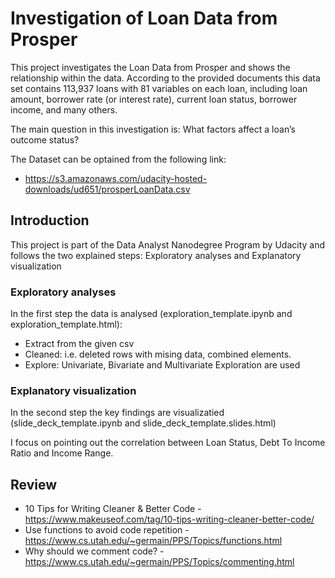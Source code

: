 # Investigation of Loan Data from Prosper

This project investigates the Loan Data from Prosper and shows the relationship within the data. According to the provided documents this data set contains 113,937 loans with 81 variables on each loan, including loan amount, borrower rate (or interest rate), current loan status, borrower income, and many others.

The main question in this investigation is: What factors affect a loan’s outcome status?

The Dataset can be optained from the following link:
* https://s3.amazonaws.com/udacity-hosted-downloads/ud651/prosperLoanData.csv 

## Introduction

This project is part of the Data Analyst Nanodegree Program by Udacity and follows the two explained steps: Exploratory analyses and Explanatory visualization

### Exploratory analyses

In the first step the data is analysed (exploration_template.ipynb and exploration_template.html):
* Extract from the given csv
* Cleaned: i.e. deleted rows with mising data, combined elements.
* Explore: Univariate, Bivariate and Multivariate Exploration are used

### Explanatory visualization

In the second step the key findings are visualizatied (slide_deck_template.ipynb and slide_deck_template.slides.html)

I focus on pointing out the correlation between Loan Status, Debt To Income Ratio and Income Range.

## Review

* 10 Tips for Writing Cleaner & Better Code - https://www.makeuseof.com/tag/10-tips-writing-cleaner-better-code/
* Use functions to avoid code repetition - https://www.cs.utah.edu/~germain/PPS/Topics/functions.html
* Why should we comment code? - https://www.cs.utah.edu/~germain/PPS/Topics/commenting.html
